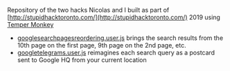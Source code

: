 Repository of the two hacks Nicolas and I built as part of [http://stupidhacktoronto.com/](http://stupidhacktoronto.com/) 2019 using [Temper Monkey](https://chrome.google.com/webstore/detail/tampermonkey/dhdgffkkebhmkfjojejmpbldmpobfkfo?hl=en)
* [googlesearchpagesreordering.user.js](googlesearchpagesreordering.user.js) brings the search results from the 10th page on the first page, 9th page on the 2nd page, etc.
* [googletelegrams.user.js](googletelegrams.user.js) reimagines each search query as a postcard sent to Google HQ from your current location

